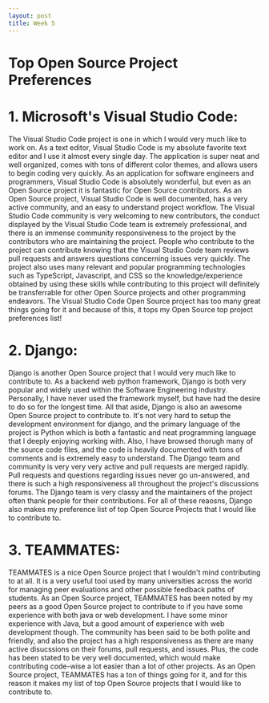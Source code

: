 ```yaml
---
layout: post
title: Week 5
---
```


# Top Open Source Project Preferences

# 1. Microsoft's Visual Studio Code:
The Visual Studio Code project is one in which I would very much like to work on. As a text editor, Visual Studio Code is my absolute favorite text editor and I use it almost every single day. The application is super neat and well organized, comes with tons of different color themes, and allows users to begin coding very quickly. As an application for software engineers and programmers, Visual Studio Code is absolutely wonderful, but even as an Open Source project it is fantastic for Open Source contributors. As an Open Source project, Visual Studio Code is well documented, has a very active community, and an easy to understand project workflow. The Visual Studio Code community is very welcoming to new contributors, the conduct displayed by the Visual Studio Code team is extremely professional, and there is an immense community responsiveness to the project by the contributors who are maintaining the project. People who contribute to the project can contribute knowing that the Visual Studio Code team reviews pull requests and answers questions concerning issues very quickly. The project also uses many relevant and popular programming technologies such as TypeScript, Javascript, and CSS so the knowledge/experience obtained by using these skills while contributing to this project will definitely be transferrable for other Open Source projects and other programming endeavors. The Visual Studio Code Open Source project has too many great things going for it and because of this, it tops my Open Source top project preferences list!


# 2. Django:
Django is another Open Source project that I would very much like to contribute to. As a backend web python framework, Django is both very popular and widely used within the Software Engineering industry. Personally, I have never used the framework myself, but have had the desire to do so for the longest time. All that aside, Django is also an awesome Open Source project to contribute to. It's not very hard to setup the development environment for django, and the primary language of the project is Python which is both a fantastic and neat programming language that I deeply enjoying working with. Also, I have browsed thorugh many of the source code files, and the code is heavily documented with tons of comments and is extremely easy to understand. The Django team and community is very very very active and pull requests are merged rapidly. Pull requests and questions regarding issues never go un-answered, and there is such a high responsiveness all throughout the project's discussions forums. The Django team is very classy and the maintainers of the project often thank people for their contributions. For all of these reaosns, Django also makes my preference list of top Open Source Projects that I would like to contribute to.

# 3. TEAMMATES:
TEAMMATES is a nice Open Source project that I wouldn't mind contributing to at all. It is a very useful tool used by many universities across the world for managing peer evaluations and other possible feedback paths of students. As an Open Source project, TEAMMATES has been noted by my peers as a good Open Source project to contribute to if you have some experience with both java or web development. I have some minor experience with Java, but a good amount of experience with web development though. The community has been said to be both polite and friendly, and also the project has a high responsiveness as there are many active disucssions on their forums, pull requests, and issues. Plus, the code has been stated to be very well documented, which would make contributing code-wise a lot easier than a lot of other projects. As an Open Source project, TEAMMATES has a ton of things going for it, and for this reason it makes my list of top Open Source projects that I would like to contribute to.